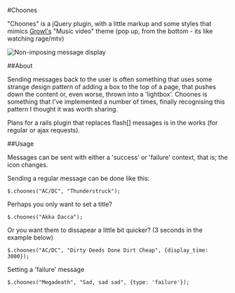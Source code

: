 #Choones

"Choones" is a jQuery plugin, with a little markup and some styles that mimics [Growl's](http://growl.info/)
"Music video" theme (pop up, from the bottom - its like watching rage/mtv)

![Non-imposing message display](https://github.com/benschwarz/choones/tree/master/example/screenshot.png?raw=true)

##About

Sending messages back to the user is often something that uses some strange
design pattern of adding a box to the top of a page, that pushes down the content or, even worse, thrown into a 'lightbox'. Choones is something that I've implemented a number of times, finally recognising this pattern I thought it was worth sharing.

Plans for a rails plugin that replaces flash[] messages is in the works (for regular or ajax requests). 

##Usage

Messages can be sent with either a 'success' or 'failure' context, that is; the icon changes.

Sending a regular message can be done like this:

    $.choones("AC/DC", "Thunderstruck");
  
Perhaps you only want to set a title?

    $.choones("Akka Dacca");
    
Or you want them to dissapear a little bit quicker? (3 seconds in the example below)

    $.choones("AC/DC", "Dirty Deeds Done Dirt Cheap", {display_time: 3000});

Setting a 'failure' message

    $.choones("Megadeath", "Sad, sad sad", {type: 'failure'});
    